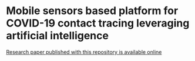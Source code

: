 # Mobile sensors based platform for COVID-19 contact tracing leveraging artificial intelligence

[Research paper published with this repository is available online](https://link.springer.com/article/10.1007/s12652-023-04713-7)



